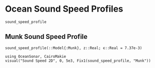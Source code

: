 # Ocean Sound Speed Profiles

```@docs
sound_speed_profile
```

## Munk Sound Speed Profile

```@docs
sound_speed_profile(::Model{:Munk}, z::Real; ϵ::Real = 7.37e-3)
```

```@example
using OceanSonar, CairoMakie
visual("Sound Speed 2D", 0, 5e3, Fix1(sound_speed_profile, "Munk"))
```
